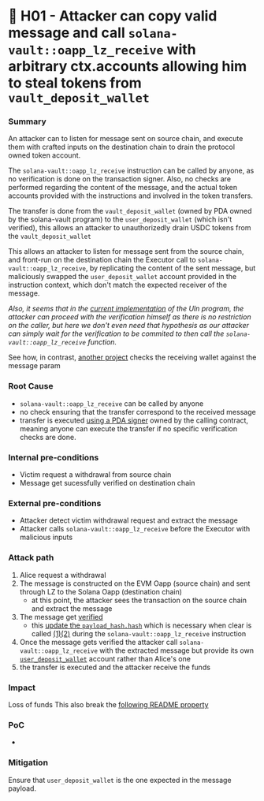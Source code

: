 # 🔴 H01 - Attacker can copy valid message and call `solana-vault::oapp_lz_receive` with arbitrary ctx.accounts allowing him to steal tokens from `vault_deposit_wallet`

### Summary
An attacker can to listen for message sent on source chain, and execute them with crafted inputs on the destination chain to drain the protocol owned token account.

The `solana-vault::oapp_lz_receive` instruction can be called by anyone, as no verification is done on the transaction signer. Also, no checks are performed regarding the content of the message, and the actual token accounts provided with the instructions and involved in the token transfers.

The transfer is done from the `vault_deposit_wallet` (owned by PDA owned by the solana-vault program) to the `user_deposit_wallet` (which isn't verified), this allows an attacker to unauthorizedly drain USDC tokens from the `vault_deposit_wallet`

This allows an attacker to listen for message sent from the source chain, and front-run on the destination chain the Executor call to `solana-vault::oapp_lz_receive`, by replicating the content of the sent message, but maliciously swapped the `user_deposit_wallet` account provided in the instruction context, which don't match the expected receiver of the message.

_Also, it seems that in the [current implementation](https://github.com/sherlock-audit/2024-09-orderly-network-solana-contract/blob/main/solana-vault/packages/solana/contracts/programs/uln/src/instructions/commit_verification.rs#L14-L14) of the Uln program, the attacker can proceed with the verification himself as there is no restriction on the caller, but here we don't even need that hypothesis as our attacker can simply wait for the verification to be commited to then call the `solana-vault::oapp_lz_receive` function._

See how, in contrast, [another project](https://github.com/mahmudsudo/zealot_Nft/blob/e447eedcfa8254dc2abe940422249375fb6b0bd5/programs/zealot_nft/src/instructions/lz_receive.rs#L43) checks the receiving wallet against the message param

### Root Cause
- `solana-vault::oapp_lz_receive` can be called by anyone
- no check ensuring that the transfer correspond to the received message
- transfer is executed [using a PDA signer](https://github.com/sherlock-audit/2024-09-orderly-network-solana-contract/blob/main/solana-vault/packages/solana/contracts/programs/solana-vault/src/instructions/oapp_instr/oapp_lz_receive.rs#L121) owned by the calling contract, meaning anyone can execute the transfer if no specific verification checks are done.

### Internal pre-conditions
- Victim request a withdrawal from source chain
- Message get sucessfully verified on destination chain

### External pre-conditions
- Attacker detect victim withdrawal request and extract the message
- Attacker calls `solana-vault::oapp_lz_receive` before the Executor with malicious inputs

### Attack path
1. Alice request a withdrawal
2. The message is constructed on the EVM Oapp (source chain) and sent through LZ to the Solana Oapp (destination chain)
	- at this point, the attacker sees the transaction on the source chain and extract the message
3. The message get [verified](https://github.com/sherlock-audit/2024-09-orderly-network-solana-contract/blob/main/solana-vault/packages/solana/contracts/programs/uln/src/instructions/commit_verification.rs#L30)
	- this [update the `payload_hash.hash`](https://github.com/LayerZero-Labs/LayerZero-v2/blob/7bcfb4d5dac4192570af5e51dbc67413a6116a14/packages/layerzero-v2/solana/programs/programs/endpoint/src/instructions/verify.rs#L79) which is necessary when clear is called [(1)](https://github.com/sherlock-audit/2024-09-orderly-network-solana-contract/blob/main/solana-vault/packages/solana/contracts/programs/solana-vault/src/instructions/oapp_instr/oapp_lz_receive.rs#L79-L79)[(2)](https://github.com/LayerZero-Labs/LayerZero-v2/blob/7bcfb4d5dac4192570af5e51dbc67413a6116a14/packages/layerzero-v2/solana/programs/programs/endpoint/src/instructions/oapp/clear.rs#L53-L56) during the `solana-vault::oapp_lz_receive` instruction  
4. Once the message gets verified the attacker call `solana-vault::oapp_lz_receive` with the extracted message but provide its own [`user_deposit_wallet`](https://github.com/sherlock-audit/2024-09-orderly-network-solana-contract/blob/main/solana-vault/packages/solana/contracts/programs/solana-vault/src/instructions/oapp_instr/oapp_lz_receive.rs#L40) account rather than Alice's one
5. the transfer is executed and the attacker receive the funds 

### Impact
Loss of funds
This also break the [following README property](https://github.com/sherlock-audit/2024-09-orderly-network-solana-contract?tab=readme-ov-file#q-what-propertiesinvariants-do-you-want-to-hold-even-if-breaking-them-has-a-lowunknown-impact)

### PoC
-

### Mitigation
Ensure that `user_deposit_wallet` is the one expected in the message payload.
